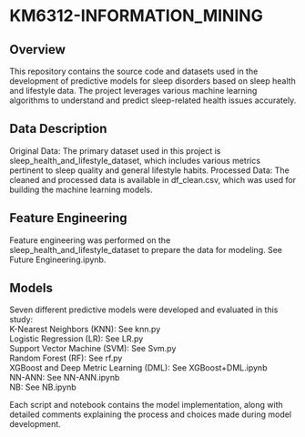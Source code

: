 # KM6312-INFORMATION_MINING

## Overview
This repository contains the source code and datasets used in the development of predictive models for sleep disorders based on sleep health and lifestyle data. The project leverages various machine learning algorithms to understand and predict sleep-related health issues accurately.

## Data Description
Original Data: The primary dataset used in this project is sleep_health_and_lifestyle_dataset, which includes various metrics pertinent to sleep quality and general lifestyle habits.
Processed Data: The cleaned and processed data is available in df_clean.csv, which was used for building the machine learning models.

## Feature Engineering
Feature engineering was performed on the sleep_health_and_lifestyle_dataset to prepare the data for modeling. See Future Engineering.ipynb.

## Models
Seven different predictive models were developed and evaluated in this study:  
K-Nearest Neighbors (KNN): See knn.py  
Logistic Regression (LR): See LR.py  
Support Vector Machine (SVM): See Svm.py  
Random Forest (RF): See rf.py  
XGBoost and Deep Metric Learning (DML): See XGBoost+DML.ipynb  
NN-ANN: See NN-ANN.ipynb  
NB: See NB.ipynb  

Each script and notebook contains the model implementation, along with detailed comments explaining the process and choices made during model development.  

